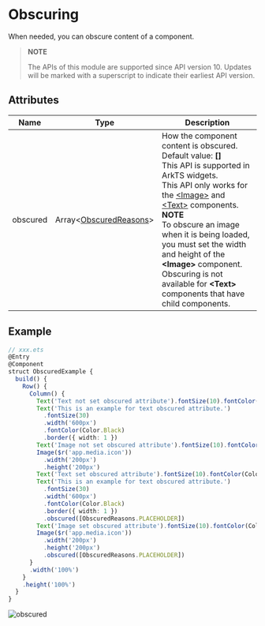 # Obscuring

When needed, you can obscure content of a component.

>  **NOTE**
>
> The APIs of this module are supported since API version 10. Updates will be marked with a superscript to indicate their earliest API version.


## Attributes


| Name   | Type                                    | Description                                 |
| -----| ------------------------------------------ | ------------------------------------ |
| obscured | Array<[ObscuredReasons](ts-appendix-enums.md#obscuredreasons10)> | How the component content is obscured.<br>Default value: **[]**<br>This API is supported in ArkTS widgets.<br>This API only works for the [\<Image>](ts-basic-components-image.md) and [\<Text>](ts-basic-components-text.md) components.<br>**NOTE**<br>To obscure an image when it is being loaded, you must set the width and height of the **\<Image>** component.<br>Obscuring is not available for **\<Text>** components that have child components.|

## Example

```ts
// xxx.ets
@Entry
@Component
struct ObscuredExample {
  build() {
    Row() {
      Column() {
        Text('Text not set obscured attribute').fontSize(10).fontColor(Color.Black)
        Text('This is an example for text obscured attribute.')
          .fontSize(30)
          .width('600px')
          .fontColor(Color.Black)
          .border({ width: 1 })
        Text('Image not set obscured attribute').fontSize(10).fontColor(Color.Black)
        Image($r('app.media.icon'))
          .width('200px')
          .height('200px')
        Text('Text set obscured attribute').fontSize(10).fontColor(Color.Black)
        Text('This is an example for text obscured attribute.')
          .fontSize(30)
          .width('600px')
          .fontColor(Color.Black)
          .border({ width: 1 })
          .obscured([ObscuredReasons.PLACEHOLDER])
        Text('Image set obscured attribute').fontSize(10).fontColor(Color.Black)
        Image($r('app.media.icon'))
          .width('200px')
          .height('200px')
          .obscured([ObscuredReasons.PLACEHOLDER])
      }
      .width('100%')
    }
    .height('100%')
  }
}
```

![obscured](figures/obscured.png)
